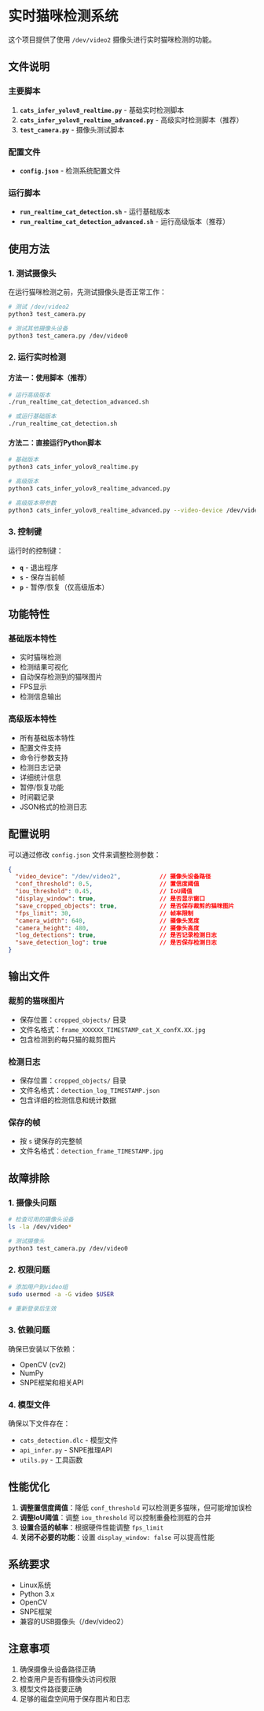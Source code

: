# 实时猫咪检测系统

这个项目提供了使用 `/dev/video2` 摄像头进行实时猫咪检测的功能。

## 文件说明

### 主要脚本

1. **`cats_infer_yolov8_realtime.py`** - 基础实时检测脚本
2. **`cats_infer_yolov8_realtime_advanced.py`** - 高级实时检测脚本（推荐）
3. **`test_camera.py`** - 摄像头测试脚本

### 配置文件

- **`config.json`** - 检测系统配置文件

### 运行脚本

- **`run_realtime_cat_detection.sh`** - 运行基础版本
- **`run_realtime_cat_detection_advanced.sh`** - 运行高级版本（推荐）

## 使用方法

### 1. 测试摄像头

在运行猫咪检测之前，先测试摄像头是否正常工作：

```bash
# 测试 /dev/video2
python3 test_camera.py

# 测试其他摄像头设备
python3 test_camera.py /dev/video0
```

### 2. 运行实时检测

#### 方法一：使用脚本（推荐）

```bash
# 运行高级版本
./run_realtime_cat_detection_advanced.sh

# 或运行基础版本
./run_realtime_cat_detection.sh
```

#### 方法二：直接运行Python脚本

```bash
# 基础版本
python3 cats_infer_yolov8_realtime.py

# 高级版本
python3 cats_infer_yolov8_realtime_advanced.py

# 高级版本带参数
python3 cats_infer_yolov8_realtime_advanced.py --video-device /dev/video0 --no-display
```

### 3. 控制键

运行时的控制键：
- **`q`** - 退出程序
- **`s`** - 保存当前帧
- **`p`** - 暂停/恢复（仅高级版本）

## 功能特性

### 基础版本特性
- 实时猫咪检测
- 检测结果可视化
- 自动保存检测到的猫咪图片
- FPS显示
- 检测信息输出

### 高级版本特性
- 所有基础版本特性
- 配置文件支持
- 命令行参数支持
- 检测日志记录
- 详细统计信息
- 暂停/恢复功能
- 时间戳记录
- JSON格式的检测日志

## 配置说明

可以通过修改 `config.json` 文件来调整检测参数：

```json
{
  "video_device": "/dev/video2",           // 摄像头设备路径
  "conf_threshold": 0.5,                   // 置信度阈值
  "iou_threshold": 0.45,                   // IoU阈值
  "display_window": true,                  // 是否显示窗口
  "save_cropped_objects": true,            // 是否保存裁剪的猫咪图片
  "fps_limit": 30,                         // 帧率限制
  "camera_width": 640,                     // 摄像头宽度
  "camera_height": 480,                    // 摄像头高度
  "log_detections": true,                  // 是否记录检测日志
  "save_detection_log": true               // 是否保存检测日志
}
```

## 输出文件

### 裁剪的猫咪图片
- 保存位置：`cropped_objects/` 目录
- 文件名格式：`frame_XXXXXX_TIMESTAMP_cat_X_confX.XX.jpg`
- 包含检测到的每只猫的裁剪图片

### 检测日志
- 保存位置：`cropped_objects/` 目录
- 文件名格式：`detection_log_TIMESTAMP.json`
- 包含详细的检测信息和统计数据

### 保存的帧
- 按 `s` 键保存的完整帧
- 文件名格式：`detection_frame_TIMESTAMP.jpg`

## 故障排除

### 1. 摄像头问题
```bash
# 检查可用的摄像头设备
ls -la /dev/video*

# 测试摄像头
python3 test_camera.py /dev/video0
```

### 2. 权限问题
```bash
# 添加用户到video组
sudo usermod -a -G video $USER

# 重新登录后生效
```

### 3. 依赖问题
确保已安装以下依赖：
- OpenCV (cv2)
- NumPy
- SNPE框架和相关API

### 4. 模型文件
确保以下文件存在：
- `cats_detection.dlc` - 模型文件
- `api_infer.py` - SNPE推理API
- `utils.py` - 工具函数

## 性能优化

1. **调整置信度阈值**：降低 `conf_threshold` 可以检测更多猫咪，但可能增加误检
2. **调整IoU阈值**：调整 `iou_threshold` 可以控制重叠检测框的合并
3. **设置合适的帧率**：根据硬件性能调整 `fps_limit`
4. **关闭不必要的功能**：设置 `display_window: false` 可以提高性能

## 系统要求

- Linux系统
- Python 3.x
- OpenCV
- SNPE框架
- 兼容的USB摄像头（/dev/video2）

## 注意事项

1. 确保摄像头设备路径正确
2. 检查用户是否有摄像头访问权限
3. 模型文件路径要正确
4. 足够的磁盘空间用于保存图片和日志
